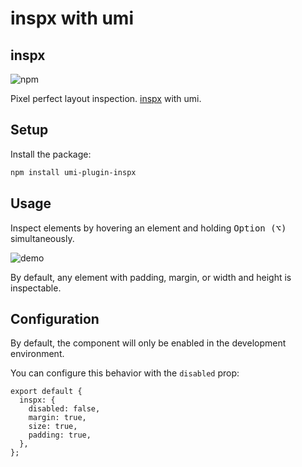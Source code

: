 # inspx with umi

## inspx

![npm](https://img.shields.io/npm/v/umi-plugin-inspx?style=flat&colorA=000000&colorB=000000)

Pixel perfect layout inspection. [inspx](https://github.com/raunofreiberg/inspx) with umi.

## Setup

Install the package:

```sh
npm install umi-plugin-inspx
```

## Usage

Inspect elements by hovering an element and holding <kbd>Option (⌥)</kbd> simultaneously.

![demo](https://github.com/raunofreiberg/inspx/raw/main/public/demo.gif)

By default, any element with padding, margin, or width and height is inspectable.

## Configuration

By default, the component will only be enabled in the development environment.

You can configure this behavior with the `disabled` prop:

```tsx
export default {
  inspx: {
    disabled: false,
    margin: true,
    size: true,
    padding: true,
  },
};
```
